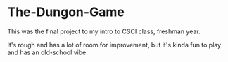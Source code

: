 # The-Dungon-Game
This was the final project to my intro to CSCI class, freshman year.

It's rough and has a lot of room for improvement, but it's kinda fun to play and has an old-school vibe.
